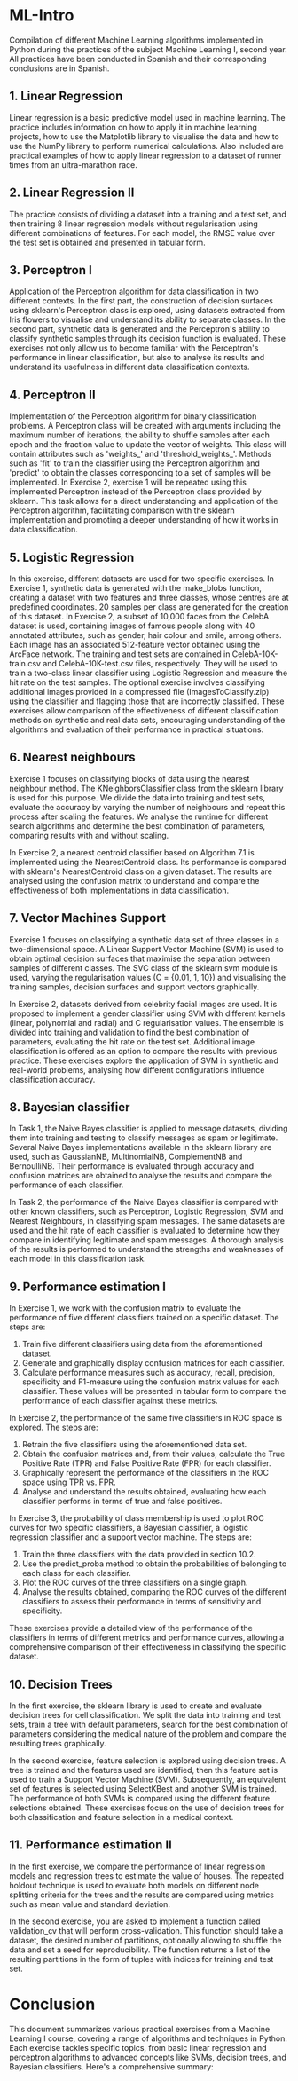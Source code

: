 # ML-Intro
Compilation of different Machine Learning algorithms implemented in Python during the practices of the subject Machine Learning I, second year.
All practices have been conducted in Spanish and their corresponding conclusions are in Spanish.

## 1. Linear Regression
Linear regression is a basic predictive model used in machine learning. The practice includes information on how to apply it in machine learning projects, how to use the Matplotlib library to visualise the data and how to use the NumPy library to perform numerical calculations. Also included are practical examples of how to apply linear regression to a dataset of runner times from an ultra-marathon race.

## 2. Linear Regression II
The practice consists of dividing a dataset into a training and a test set, and then training 8 linear regression models without regularisation using different combinations of features. For each model, the RMSE value over the test set is obtained and presented in tabular form.

## 3. Perceptron I
Application of the Perceptron algorithm for data classification in two different contexts. In the first part, the construction of decision surfaces using sklearn's Perceptron class is explored, using datasets extracted from Iris flowers to visualise and understand its ability to separate classes. In the second part, synthetic data is generated and the Perceptron's ability to classify synthetic samples through its decision function is evaluated. These exercises not only allow us to become familiar with the Perceptron's performance in linear classification, but also to analyse its results and understand its usefulness in different data classification contexts.

## 4. Perceptron II
Implementation of the Perceptron algorithm for binary classification problems. A Perceptron class will be created with arguments including the maximum number of iterations, the ability to shuffle samples after each epoch and the fraction value to update the vector of weights. This class will contain attributes such as 'weights_' and 'threshold_weights_'. Methods such as 'fit' to train the classifier using the Perceptron algorithm and 'predict' to obtain the classes corresponding to a set of samples will be implemented. In Exercise 2, exercise 1 will be repeated using this implemented Perceptron instead of the Perceptron class provided by sklearn. This task allows for a direct understanding and application of the Perceptron algorithm, facilitating comparison with the sklearn implementation and promoting a deeper understanding of how it works in data classification.

## 5. Logistic Regression
In this exercise, different datasets are used for two specific exercises. In Exercise 1, synthetic data is generated with the make_blobs function, creating a dataset with two features and three classes, whose centres are at predefined coordinates. 20 samples per class are generated for the creation of this dataset. In Exercise 2, a subset of 10,000 faces from the CelebA dataset is used, containing images of famous people along with 40 annotated attributes, such as gender, hair colour and smile, among others. Each image has an associated 512-feature vector obtained using the ArcFace network. The training and test sets are contained in CelebA-10K-train.csv and CelebA-10K-test.csv files, respectively. They will be used to train a two-class linear classifier using Logistic Regression and measure the hit rate on the test samples. The optional exercise involves classifying additional images provided in a compressed file (ImagesToClassify.zip) using the classifier and flagging those that are incorrectly classified. These exercises allow comparison of the effectiveness of different classification methods on synthetic and real data sets, encouraging understanding of the algorithms and evaluation of their performance in practical situations.

## 6. Nearest neighbours
Exercise 1 focuses on classifying blocks of data using the nearest neighbour method. The KNeighborsClassifier class from the sklearn library is used for this purpose. We divide the data into training and test sets, evaluate the accuracy by varying the number of neighbours and repeat this process after scaling the features. We analyse the runtime for different search algorithms and determine the best combination of parameters, comparing results with and without scaling.

In Exercise 2, a nearest centroid classifier based on Algorithm 7.1 is implemented using the NearestCentroid class. Its performance is compared with sklearn's NearestCentroid class on a given dataset. The results are analysed using the confusion matrix to understand and compare the effectiveness of both implementations in data classification.

## 7. Vector Machines Support
Exercise 1 focuses on classifying a synthetic data set of three classes in a two-dimensional space. A Linear Support Vector Machine (SVM) is used to obtain optimal decision surfaces that maximise the separation between samples of different classes. The SVC class of the sklearn svm module is used, varying the regularisation values (C = {0.01, 1, 10}) and visualising the training samples, decision surfaces and support vectors graphically.

In Exercise 2, datasets derived from celebrity facial images are used. It is proposed to implement a gender classifier using SVM with different kernels (linear, polynomial and radial) and C regularisation values. The ensemble is divided into training and validation to find the best combination of parameters, evaluating the hit rate on the test set. Additional image classification is offered as an option to compare the results with previous practice. These exercises explore the application of SVM in synthetic and real-world problems, analysing how different configurations influence classification accuracy.

## 8. Bayesian classifier
In Task 1, the Naive Bayes classifier is applied to message datasets, dividing them into training and testing to classify messages as spam or legitimate. Several Naive Bayes implementations available in the sklearn library are used, such as GaussianNB, MultinomialNB, ComplementNB and BernoulliNB. Their performance is evaluated through accuracy and confusion matrices are obtained to analyse the results and compare the performance of each classifier.

In Task 2, the performance of the Naive Bayes classifier is compared with other known classifiers, such as Perceptron, Logistic Regression, SVM and Nearest Neighbours, in classifying spam messages. The same datasets are used and the hit rate of each classifier is evaluated to determine how they compare in identifying legitimate and spam messages. A thorough analysis of the results is performed to understand the strengths and weaknesses of each model in this classification task.

## 9. Performance estimation I
In Exercise 1, we work with the confusion matrix to evaluate the performance of five different classifiers trained on a specific dataset. The steps are:
1. Train five different classifiers using data from the aforementioned dataset.
2. Generate and graphically display confusion matrices for each classifier.
3. Calculate performance measures such as accuracy, recall, precision, specificity and F1-measure using the confusion matrix values for each classifier. These values will be presented in tabular form to compare the performance of each classifier against these metrics.

In Exercise 2, the performance of the same five classifiers in ROC space is explored. The steps are:
1. Retrain the five classifiers using the aforementioned data set.
2. Obtain the confusion matrices and, from their values, calculate the True Positive Rate (TPR) and False Positive Rate (FPR) for each classifier.
3. Graphically represent the performance of the classifiers in the ROC space using TPR vs. FPR.
4. Analyse and understand the results obtained, evaluating how each classifier performs in terms of true and false positives.

In Exercise 3, the probability of class membership is used to plot ROC curves for two specific classifiers, a Bayesian classifier, a logistic regression classifier and a support vector machine. The steps are:
1. Train the three classifiers with the data provided in section 10.2.
2. Use the predict_proba method to obtain the probabilities of belonging to each class for each classifier.
3. Plot the ROC curves of the three classifiers on a single graph.
4. Analyse the results obtained, comparing the ROC curves of the different classifiers to assess their performance in terms of sensitivity and specificity.

These exercises provide a detailed view of the performance of the classifiers in terms of different metrics and performance curves, allowing a comprehensive comparison of their effectiveness in classifying the specific dataset.

## 10. Decision Trees
In the first exercise, the sklearn library is used to create and evaluate decision trees for cell classification. We split the data into training and test sets, train a tree with default parameters, search for the best combination of parameters considering the medical nature of the problem and compare the resulting trees graphically.

In the second exercise, feature selection is explored using decision trees. A tree is trained and the features used are identified, then this feature set is used to train a Support Vector Machine (SVM). Subsequently, an equivalent set of features is selected using SelectKBest and another SVM is trained. The performance of both SVMs is compared using the different feature selections obtained. These exercises focus on the use of decision trees for both classification and feature selection in a medical context.

## 11. Performance estimation II
In the first exercise, we compare the performance of linear regression models and regression trees to estimate the value of houses. The repeated holdout technique is used to evaluate both models on different node splitting criteria for the trees and the results are compared using metrics such as mean value and standard deviation.

In the second exercise, you are asked to implement a function called validation_cv that will perform cross-validation. This function should take a dataset, the desired number of partitions, optionally allowing to shuffle the data and set a seed for reproducibility. The function returns a list of the resulting partitions in the form of tuples with indices for training and test set.

# Conclusion
This document summarizes various practical exercises from a Machine Learning I course, covering a range of algorithms and techniques in Python. Each exercise tackles specific topics, from basic linear regression and perceptron algorithms to advanced concepts like SVMs, decision trees, and Bayesian classifiers. Here's a comprehensive summary:
